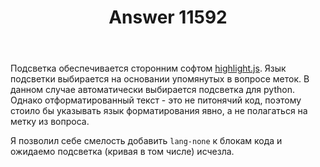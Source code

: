 ﻿---
title: "Answer 11592"
se.owner.user_id: 176217
se.owner.display_name: "αλεχολυτ"
se.owner.link: "https://ru.meta.stackoverflow.com/users/176217/%ce%b1%ce%bb%ce%b5%cf%87%ce%bf%ce%bb%cf%85%cf%84"
se.answer_id: 11592
se.question_id: 11591
se.post_type: answer
se.is_accepted: True
---
<p>Подсветка обеспечивается сторонним софтом <a href="https://github.com/highlightjs/highlight.js" rel="nofollow noreferrer">highlight.js</a>. Язык подсветки выбирается на основании упомянутых в вопросе меток. В данном случае автоматически выбирается подсветка для python. Однако отформатированный текст - это не питонячий код, поэтому стоило бы указывать язык форматирования явно, а не полагаться на метку из вопроса.</p>
<p>Я позволил себе смелость добавить <code>lang-none</code> к блокам кода и ожидаемо подсветка (кривая в том числе) исчезла.</p>

